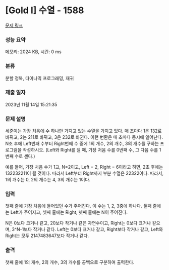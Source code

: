 # [Gold I] 수열 - 1588 

[문제 링크](https://www.acmicpc.net/problem/1588) 

### 성능 요약

메모리: 2024 KB, 시간: 0 ms

### 분류

분할 정복, 다이나믹 프로그래밍, 재귀

### 제출 일자

2023년 11월 14일 15:21:35

### 문제 설명

<p>세준이는 가장 처음에 수 하나만 가지고 있는 수열을 가지고 있다. 매 초마다 1은 132로 바뀌고, 2는 211로 바뀌고, 3은 232로 바뀐다. 이런 변환은 매 초마다 동시에 일어난다. N초 후에 Left번째 수부터 Right번째 수 중에 1의 개수, 2의 개수, 3의 개수를 구하는 프로그램을 작성하시오. (Left와 Right를 셀 때, 가장 처음 수를 0번째 수, 그 다음 수를 1번째 수로 센다.)</p>

<p>예를 들어, 가장 처음 수가 1고, N=2이고, Left = 2, Right = 6이라고 하면, 2초 후에는 132232211이 될 것이다. 따라서 Left부터 Right까지 부분 수열은 22322이다. 따라서, 1의 개수는 0, 2의 개수는 4, 3의 개수는 1이다.</p>

### 입력 

 <p>첫째 줄에 가장 처음에 들어있던 수가 주어진다. 이 수는 1, 2, 3중에 하나다. 둘째 줄에는 Left가 주어지고, 셋째 줄에는 Right, 넷째 줄에는 N이 주어진다.</p>

<p>N은 0보다 크거나 같고, 20보다 작거나 같은 자연수이고, Right는 0보다 크거나 같으며, 3^N-1보다 작거나 같다. Left는 0보다 크거나 같고, Right보다 작거나 같고, Left와 Right는 모두 2147483647보다 작거나 같다.</p>

### 출력 

 <p>첫째 줄에 1의 개수, 2의 개수, 3의 개수를 공백으로 구분하여 출력한다.</p>

